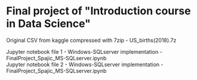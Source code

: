 # Final project of "Introduction course in Data Science"

Original CSV from kaggle compressed with 7zip - US_births(2018).7z    

Jupyter notebook file 1 - Windows-SQLserver implementation - FinalProject_Spajic_MS-SQLserver.ipynb    
Jupyter notebook file 2 - Windows-SQLserver implementation - FinalProject_Spajic_MS-SQLserver.ipynb